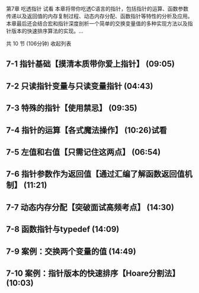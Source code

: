 第7章 吃透指针 试看
本章将带你吃透C语言的指针，包括指针的运算、函数参数传递以及返回值的内存复制过程、动态内存分配、函数指针等特性的分析及应用。本章最后还会结合宏和指针深度剖析一个简单的交换变量值的多种实现方法以及指针版本的快速排序算法的实现。...

共 10 节 (106分钟) 收起列表

## 7-1 指针基础【摸清本质带你爱上指针】 (09:05)
## 7-2 只读指针变量与只读变量指针 (04:43)
## 7-3 特殊的指针【使用禁忌】 (09:35)
## 7-4 指针的运算【各式魔法操作】 (10:26)试看
## 7-5 左值和右值【只需记住这两点】 (06:54)
## 7-6 指针参数作为返回值【通过汇编了解函数返回值机制】 (11:21)
## 7-7 动态内存分配【突破面试高频考点】 (14:30)
## 7-8 函数指针与typedef (14:09)
## 7-9 案例：交换两个变量的值 (14:49)
## 7-10 案例：指针版本的快速排序【Hoare分割法】 (10:03)